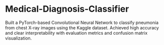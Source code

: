 # Medical-Diagnosis-Classifier
Built a PyTorch-based Convolutional Neural Network to classify pneumonia from chest X-ray images using the Kaggle dataset. Achieved high accuracy and clear interpretability with evaluation metrics and confusion matrix visualization.
